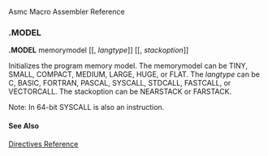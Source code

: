 Asmc Macro Assembler Reference

### .MODEL

**.MODEL** memorymodel [[, _langtype_]] [[, _stackoption_]]

Initializes the program memory model. The memorymodel can be TINY, SMALL, COMPACT, MEDIUM, LARGE, HUGE, or FLAT. The _langtype_ can be C, BASIC, FORTRAN, PASCAL, SYSCALL, STDCALL, FASTCALL, or VECTORCALL. The stackoption can be NEARSTACK or FARSTACK.

Note: In 64-bit SYSCALL is also an instruction.

#### See Also

[Directives Reference](readme.md)
